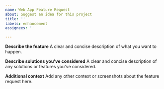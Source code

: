 ```yaml
---
name: Web App Feature Request
about: Suggest an idea for this project
title: ''
labels: enhancement
assignees: ''

---
```


**Describe the feature**
A clear and concise description of what you want to happen.

**Describe solutions you've considered**
A clear and concise description of any solutions or features you've considered.

**Additional context**
Add any other context or screenshots about the feature request here.